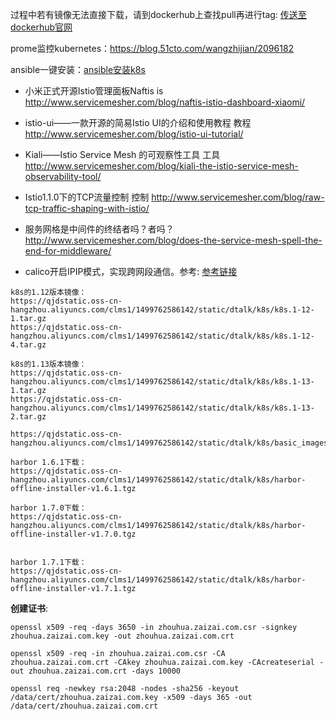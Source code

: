 过程中若有镜像无法直接下载，请到dockerhub上查找pull再进行tag: [传送至dockerhub官网](https://hub.docker.com/ "传送至dockerhub")

prome监控kubernetes：https://blog.51cto.com/wangzhijian/2096182

ansible一键安装：[ansible安装k8s](https://github.com/gjmzj/kubeasz "传送")

- 小米正式开源Istio管理面板Naftis is http://www.servicemesher.com/blog/naftis-istio-dashboard-xiaomi/
- istio-ui——一款开源的简易Istio UI的介绍和使用教程 教程 http://www.servicemesher.com/blog/istio-ui-tutorial/
- Kiali——Istio Service Mesh 的可观察性工具 工具 http://www.servicemesher.com/blog/kiali-the-istio-service-mesh-observability-tool/
- Istio1.1.0下的TCP流量控制 控制 http://www.servicemesher.com/blog/raw-tcp-traffic-shaping-with-istio/
- 服务网格是中间件的终结者吗？者吗？http://www.servicemesher.com/blog/does-the-service-mesh-spell-the-end-for-middleware/

- calico开启IPIP模式，实现跨网段通信。参考: [参考链接](https://www.lijiaocn.com/%E9%A1%B9%E7%9B%AE/2017/09/25/calico-ipip.html "参考链接")

```
k8s的1.12版本镜像：
https://qjdstatic.oss-cn-hangzhou.aliyuncs.com/clms1/1499762586142/static/dtalk/k8s/k8s.1-12-1.tar.gz
https://qjdstatic.oss-cn-hangzhou.aliyuncs.com/clms1/1499762586142/static/dtalk/k8s/k8s.1-12-4.tar.gz

k8s的1.13版本镜像：
https://qjdstatic.oss-cn-hangzhou.aliyuncs.com/clms1/1499762586142/static/dtalk/k8s/k8s.1-13-1.tar.gz
https://qjdstatic.oss-cn-hangzhou.aliyuncs.com/clms1/1499762586142/static/dtalk/k8s/k8s.1-13-2.tar.gz

https://qjdstatic.oss-cn-hangzhou.aliyuncs.com/clms1/1499762586142/static/dtalk/k8s/basic_images_kubeasz_0.4.tar.gz

harbor 1.6.1下载：
https://qjdstatic.oss-cn-hangzhou.aliyuncs.com/clms1/1499762586142/static/dtalk/k8s/harbor-offline-installer-v1.6.1.tgz

harbor 1.7.0下载：
https://qjdstatic.oss-cn-hangzhou.aliyuncs.com/clms1/1499762586142/static/dtalk/k8s/harbor-offline-installer-v1.7.0.tgz


harbor 1.7.1下载：
https://qjdstatic.oss-cn-hangzhou.aliyuncs.com/clms1/1499762586142/static/dtalk/k8s/harbor-offline-installer-v1.7.1.tgz
```

**创建证书**:

```
openssl x509 -req -days 3650 -in zhouhua.zaizai.com.csr -signkey zhouhua.zaizai.com.key -out zhouhua.zaizai.com.crt 

openssl x509 -req -in zhouhua.zaizai.com.csr -CA zhouhua.zaizai.com.crt -CAkey zhouhua.zaizai.com.key -CAcreateserial -out zhouhua.zaizai.com.crt -days 10000 

openssl req -newkey rsa:2048 -nodes -sha256 -keyout /data/cert/zhouhua.zaizai.com.key -x509 -days 365 -out /data/cert/zhouhua.zaizai.com.crt 
```
